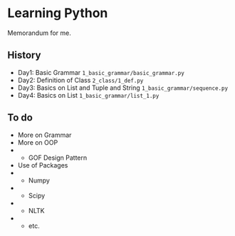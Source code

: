 Learning Python
===============
Memorandum for me.


History
-------
- Day1: Basic Grammar `1_basic_grammar/basic_grammar.py`
- Day2: Definition of Class `2_class/1_def.py`
- Day3: Basics on List and Tuple and String `1_basic_grammar/sequence.py`
- Day4: Basics on List `1_basic_grammar/list_1.py`

To do
-----
* More on Grammar
* More on OOP
* * GOF Design Pattern
* Use of Packages
* * Numpy
* * Scipy
* * NLTK
* * etc.

